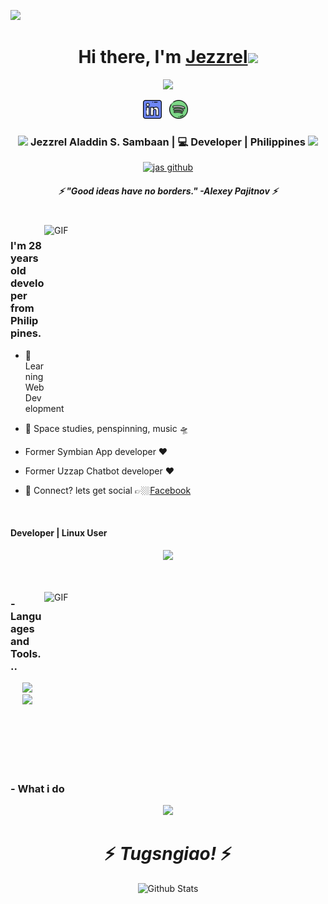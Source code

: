 <!-- Passenger Card section -->
<a href="https://github.com/jxmked/github-stats-card"><img src="https://gh-stats-card.cyclic.app/api/dotSIS"/></a>

<!-- Greetings section -->
<div align="center">
    <h1>Hi there, I'm <a href="https://jezzrey.ml">Jezzrel</a><img src="https://media.giphy.com/media/hvRJCLFzcasrR4ia7z/giphy.gif" width="25px"></h1>   
    <img src="https://pronoun.cyou/x/y?subject=He&object=Him&height=20"> 
</div>

<p align='center'>
    <a href="https://www.linkedin.com/in/jezzrelaladdinsambaan/"><img height="30" src="https://raw.githubusercontent.com/8bithemant/8bithemant/master/linkedin.png?raw=true"></a>&nbsp;&nbsp;
    <a href="https://www.facebook.com/zHY7Ne"><img height="30" src="https://raw.githubusercontent.com/8bithemant/8bithemant/master/spotify.png?raw=true"></a>&nbsp;&nbsp;
</p>

<div align="center">
    <h3><img src="https://media.giphy.com/media/WUlplcMpOCEmTGBtBW/giphy.gif" width="30"> Jezzrel Aladdin S. Sambaan | 💻 Developer | Philippines <img src="https://media.giphy.com/media/WUlplcMpOCEmTGBtBW/giphy.gif" width="30"></h3>
</div>

<p align="center">
    <a href="https://visitor-badge.glitch.me/badge?page_id=dotSIS.dotSIS">
        <img alt="jas github" src="https://visitor-badge.glitch.me/badge?page_id=dotSIS.dotSIS">
    </a>
</p>
 
<h5 align="center">
    <i>⚡️ "Good ideas have no borders." -Alexey Pajitnov ⚡️</i>
</h5>
<br />
 
 <!-- Background section -->
<img align="right" height="270px" width="450px" alt="GIF" src="https://media.giphy.com/media/j3mdQpQ9SKxFOWs9gy/giphy.gif" />
<p align="center">
    <h3> I'm 28 years old developer from Philippines.</h3>
</p>

- 🥀 Learning Web Development
  
- 🔭 Space studies, penspinning, music 🛸

- Former Symbian App developer :heart:

- Former Uzzap Chatbot developer :heart:

- 💬 Connect? lets get social 👉🏼[Facebook](https://www.facebook.com/zHY7Ne)
<br />

<!-- Stats and Skills section -->
<p align="center">
    <h4> Developer | Linux User </h4>
</p>

<p align="center" >
<a href="https://github.com/anuraghazra/github-readme-stats"> 
    <img  src="https://github-readme-stats.vercel.app/api?username=dotSIS&&show_icons=true&theme=synthwave"/>
</a>
<br />
<br />
<br />

</p>
<img align="right" height="270px" width="450px" alt="GIF" src="https://media.giphy.com/media/9zExs2Q2h1EHfE4P6G/giphy.gif" />

<!-- Languages section -->
### - Languages and Tools...

<p align="center">
    <a href="https://reactjsexample.com/skill-icons-beautiful-skills-icons-for-your-github-readme/"><img src="https://skills.thijs.gg/icons?i=c,java,html,css,js,nodejs,vue"/></a>
    <br />
    <a href="https://reactjsexample.com/skill-icons-beautiful-skills-icons-for-your-github-readme/"><img src="https://skills.thijs.gg/icons?i=python,django,php,mysql,mongodb,bash,linux"/></a>
</p>
<br />
<br />
<br />
<br />
<br />

<!-- What section -->
 ### - What i do

<p align="center">
    <img src="https://media.giphy.com/media/h408T6Y5GfmXBKW62l/giphy.gif"/>
</p>

<!-- Footer section -->
<h1 align='center'>⚡️ <i>Tugsngiao!</i> ⚡️</h1>

<p align="center">
    <img src="https://raw.githubusercontent.com/mayhemantt/mayhemantt/Update/svg/Bottom.svg" alt="Github Stats"/>
</p>